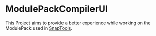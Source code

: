 # ModulePackCompilerUI
This Project aims to provide a better experience while working on the ModulePack used in [SnapTools](https://github.com/jaqxues/SnapTools).